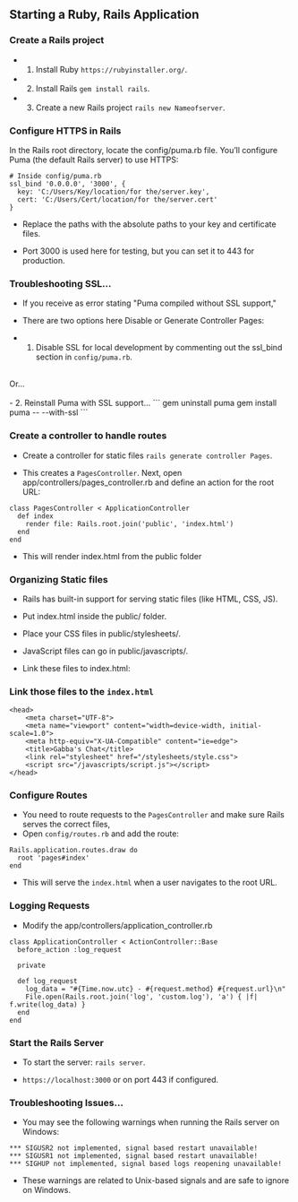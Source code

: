 ## Starting a Ruby, Rails Application

### Create a Rails project

- 1. Install Ruby `https://rubyinstaller.org/`.<br>

- 2. Install Rails `gem install rails`.<br>

- 3. Create a new Rails project `rails new Nameofserver`.<br>

### Configure HTTPS in Rails

In the Rails root directory, locate the config/puma.rb file. You’ll configure Puma (the default Rails server) to use HTTPS:<br>
```
# Inside config/puma.rb
ssl_bind '0.0.0.0', '3000', {
  key: 'C:/Users/Key/location/for the/server.key',
  cert: 'C:/Users/Cert/location/for the/server.cert'
}
```

- Replace the paths with the absolute paths to your key and certificate files.<br>

- Port 3000 is used here for testing, but you can set it to 443 for production.<br>

### Troubleshooting SSL...

- If you receive as error stating "Puma compiled without SSL support,"

- There are two options here Disable or Generate Controller Pages:

- 1. Disable SSL for local development by commenting out the ssl_bind section in `config/puma.rb`.
<br>
Or...<br>
<br>
- 2. Reinstall Puma with SSL support...
```
gem uninstall puma
gem install puma -- --with-ssl
```

### Create a controller to handle routes

- Create a controller for static files `rails generate controller Pages`.<br>

- This creates a `PagesController`. Next, open app/controllers/pages_controller.rb and define an action for the root URL:<br>

```
class PagesController < ApplicationController
  def index
    render file: Rails.root.join('public', 'index.html')
  end
end
```

- This will render index.html from the public folder<br>

### Organizing Static files

- Rails has built-in support for serving static files (like HTML, CSS, JS).<br>

- Put index.html inside the public/ folder.

- Place your CSS files in public/stylesheets/.

- JavaScript files can go in public/javascripts/.

- Link these files to index.html:

### Link those files to the `index.html`

```
<head>
    <meta charset="UTF-8">
    <meta name="viewport" content="width=device-width, initial-scale=1.0">
    <meta http-equiv="X-UA-Compatible" content="ie=edge">
    <title>Gabba's Chat</title>
    <link rel="stylesheet" href="/stylesheets/style.css">
    <script src="/javascripts/script.js"></script>
</head>
```


### Configure Routes

- You need to route requests to the `PagesController` and make sure Rails serves the correct files,<br>
- Open `config/routes.rb` and add the route:

```
Rails.application.routes.draw do
  root 'pages#index'
end
```

- This will serve the `index.html` when a user navigates to the root URL.<br>

### Logging Requests

- Modify the app/controllers/application_controller.rb<br>

```
class ApplicationController < ActionController::Base
  before_action :log_request

  private

  def log_request
    log_data = "#{Time.now.utc} - #{request.method} #{request.url}\n"
    File.open(Rails.root.join('log', 'custom.log'), 'a') { |f| f.write(log_data) }
  end
end
```

### Start the Rails Server

- To start the server: `rails server`.<br>

- `https://localhost:3000` or on port 443 if configured.<br>

### Troubleshooting Issues...

- You may see the following warnings when running the Rails server on Windows:
```
*** SIGUSR2 not implemented, signal based restart unavailable!
*** SIGUSR1 not implemented, signal based restart unavailable!
*** SIGHUP not implemented, signal based logs reopening unavailable!
```
- These warnings are related to Unix-based signals and are safe to ignore on Windows.

